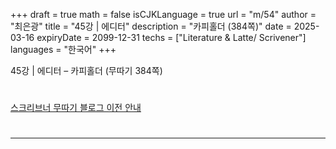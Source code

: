 +++
draft = true
math = false
isCJKLanguage = true
url = "m/54"
author = "최은광"
title = "45강 | 에디터"
description = "카피홀더 (384쪽)"
date = 2025-03-16
expiryDate = 2099-12-31
techs = ["Literature & Latte/ Scrivener"]
languages = "한국어"
+++

45강 | 에디터 – 카피홀더 (무따기 384쪽)

<!--more--> 

#

[스크리브너 무따기 블로그 이전 안내](../../docs/scrivener/newsroom/scrivener-notice-01/)

#

---

#



#